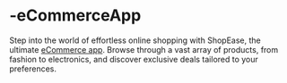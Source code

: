 # -eCommerceApp
Step into the world of effortless online shopping with ShopEase, the ultimate [eCommerce app](https://instantecommerceapp.com/). Browse through a vast array of products, from fashion to electronics, and discover exclusive deals tailored to your preferences. 
